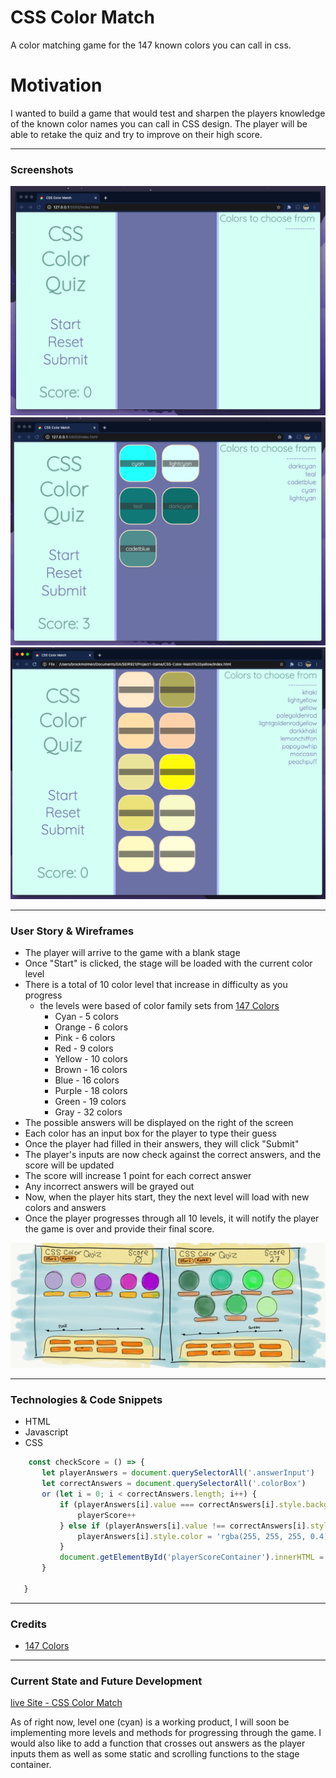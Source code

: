 # CSS Color Match 
A color matching game for the 147 known colors you can call in css.

# Motivation 
I wanted to build a game that would test and sharpen the players knowledge of the known color names you can call in CSS design. The player will be able to retake the quiz and try to improve on their high score.

---
### Screenshots
![Screenshot 1 - Cyan](assets/Scrnsht1.jpeg)
![Screenshot 2 - Cyan](assets/Scrnsht2.jpeg)
![Screenshot 1 - Yellow](assets/Scrnsht3.jpeg)

---
### User Story & Wireframes
* The player will arrive to the game with a blank stage
* Once "Start" is clicked, the stage will be loaded with the current color level
* There is a total of 10 color level that increase in difficulty as you progress
  - the levels were based of color family sets from [147 Colors](http://www.colors.commutercreative.com/grid/)
    - Cyan   - 5 colors
    - Orange - 6 colors
    - Pink   - 6 colors
    - Red    - 9 colors
    - Yellow - 10 colors
    - Brown  - 16 colors
    - Blue   - 16 colors
    - Purple - 18 colors 
    - Green  - 19 colors
    - Gray   - 32 colors
* The possible answers will be displayed on the right of the screen
* Each color has an input box for the player to type their guess
* Once the player had filled in their answers, they will click "Submit"
* The player's inputs are now check against the correct answers, and the score will be updated
* The score will increase 1 point for each correct answer
* Any incorrect answers will be grayed out
* Now, when the player hits start, they the next level will load with new colors and answers
* Once the player progresses through all 10 levels, it will notify the player the game is over and provide their final score.

![wireframe](assets/wireframe.jpg)

---
### Technologies & Code Snippets
* HTML
* Javascript
* CSS
 
 ```js
     const checkScore = () => {
        let playerAnswers = document.querySelectorAll('.answerInput')
        let correctAnswers = document.querySelectorAll('.colorBox')
        or (let i = 0; i < correctAnswers.length; i++) {
            if (playerAnswers[i].value === correctAnswers[i].style.backgroundColor) {
                playerScore++
            } else if (playerAnswers[i].value !== correctAnswers[i].style.backgroundColor) {
                playerAnswers[i].style.color = 'rgba(255, 255, 255, 0.4)'
            }
            document.getElementById('playerScoreContainer').innerHTML = `Score: ${playerScore}`
        }
        
    }
```
---
### Credits
* [147 Colors](http://www.colors.commutercreative.com/grid/)

 
---
### Current State and Future Development

[live Site - CSS Color Match](https://brockmolmen.github.io/CSS-Color-Match/)

As of right now, level one (cyan) is a working product, I will soon be implementing more levels and methods for progressing through the game. I would also like to add a function that crosses out answers as the player inputs them as well as some static and scrolling functions to the stage container.



